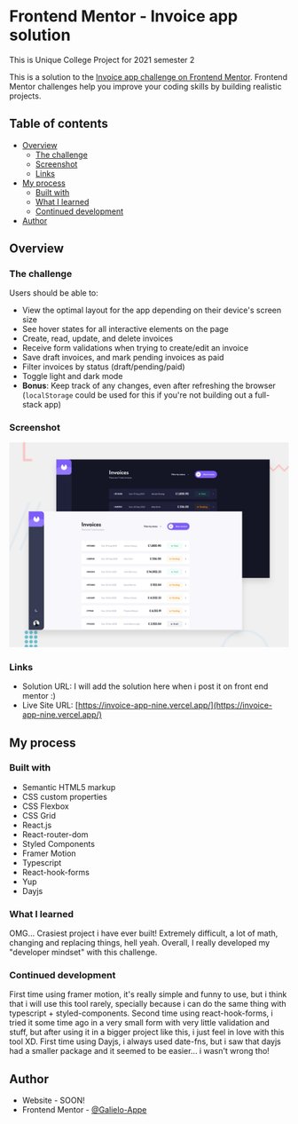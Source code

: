 # Frontend Mentor - Invoice app solution
This is Unique College Project for 2021 semester 2

This is a solution to the [Invoice app challenge on Frontend Mentor](https://www.frontendmentor.io/challenges/invoice-app-i7KaLTQjl). Frontend Mentor challenges help you improve your coding skills by building realistic projects.

## Table of contents

- [Overview](#overview)
  - [The challenge](#the-challenge)
  - [Screenshot](#screenshot)
  - [Links](#links)
- [My process](#my-process)
  - [Built with](#built-with)
  - [What I learned](#what-i-learned)
  - [Continued development](#continued-development)
- [Author](#author)

## Overview

### The challenge

Users should be able to:

- View the optimal layout for the app depending on their device's screen size
- See hover states for all interactive elements on the page
- Create, read, update, and delete invoices
- Receive form validations when trying to create/edit an invoice
- Save draft invoices, and mark pending invoices as paid
- Filter invoices by status (draft/pending/paid)
- Toggle light and dark mode
- **Bonus**: Keep track of any changes, even after refreshing the browser (`localStorage` could be used for this if you're not building out a full-stack app)

### Screenshot

![](./screenshot.jpg)

### Links

- Solution URL: I will add the solution here when i post it on front end mentor :)
- Live Site URL: [https://invoice-app-nine.vercel.app/](https://invoice-app-nine.vercel.app/)

## My process

### Built with

- Semantic HTML5 markup
- CSS custom properties
- CSS Flexbox
- CSS Grid
- React.js
- React-router-dom
- Styled Components
- Framer Motion
- Typescript
- React-hook-forms
- Yup
- Dayjs

### What I learned

OMG... Crasiest project i have ever built! Extremely difficult, a lot of math, changing and replacing things, hell yeah. Overall, I really developed my "developer mindset" with this challenge.

### Continued development

First time using framer motion, it's really simple and funny to use, but i think that i will use this tool rarely, specially because i can do the same thing with typescript + styled-components. Second time using react-hook-forms, i tried it some time ago in a very small form with very little validation and stuff, but after using it in a bigger project like this, i just feel in love with this tool XD. First time using Dayjs, i always used date-fns, but i saw that dayjs had a smaller package and it seemed to be easier... i wasn't wrong tho!

## Author

- Website - SOON!
- Frontend Mentor - [@Galielo-Appe](https://www.frontendmentor.io/profile/Galielo-App)


